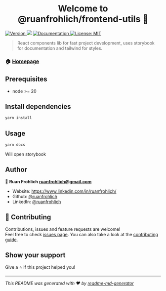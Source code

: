 <h1 align="center">Welcome to @ruanfrohlich/frontend-utils 👋</h1>
<p>
  <a href="https://www.npmjs.com/package/@ruanfrohlich/frontend-utils" target="_blank">
    <img alt="Version" src="https://img.shields.io/npm/v/@ruanfrohlich/frontend-utils.svg">
  </a>
  <img src="https://img.shields.io/badge/node-%3E%3D%2018-blue.svg" />
  <a href="https://github.com/ruanfrohlich/frontend-utils" target="_blank">
    <img alt="Documentation" src="https://img.shields.io/badge/documentation-yes-brightgreen.svg" />
  </a>
  <a href="#" target="_blank">
    <img alt="License: MIT" src="https://img.shields.io/badge/License-MIT-yellow.svg" />
  </a>
</p>

> React components lib for fast project development, uses storybook for documentation and tailwind for styles.

### 🏠 [Homepage](https://github.com/ruanfrohlich/frontend-utils)

## Prerequisites

- node >= 20

## Install dependencies

```sh
yarn install
```

## Usage

```sh
yarn docs
```

Will open storybook

## Author

👤 **Ruan Frohlich <ruanfrohlich@gmail.com>**

- Website: https://www.linkedin.com/in/ruanfrohlich/
- Github: [@ruanfrohlich](https://github.com/ruanfrohlich)
- LinkedIn: [@ruanfrohlich](https://linkedin.com/in/ruanfrohlich)

## 🤝 Contributing

Contributions, issues and feature requests are welcome!<br />Feel free to check [issues page](https://github.com/ruanfrohlich/frontend-utils/issues). You can also take a look at the [contributing guide](ssh://git@github.com:ruanfrohlich/frontend-utils/blob/master/CONTRIBUTING.md).

## Show your support

Give a ⭐️ if this project helped you!

---

_This README was generated with ❤️ by [readme-md-generator](https://github.com/kefranabg/readme-md-generator)_

